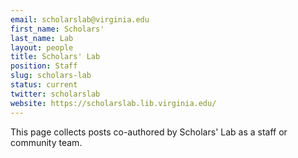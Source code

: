 ```yaml
---
email: scholarslab@virginia.edu
first_name: Scholars'
last_name: Lab
layout: people
title: Scholars' Lab
position: Staff
slug: scholars-lab
status: current
twitter: scholarslab
website: https://scholarslab.lib.virginia.edu/
---
```


This page collects posts co-authored by Scholars' Lab as a staff or community team.

